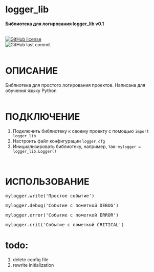 # logger_lib

<b>Библиотека для логирования logger_lib
v0.1</b>

<br><a href="https://github.com/iamantonreznik/logger_lib/blob/main/LICENSE"><img alt="GitHub license" src="https://img.shields.io/github/license/iamantonreznik/logger_lib?style=for-the-badge"></a><br><img alt="GitHub last commit" src="https://img.shields.io/github/last-commit/iamantonreznik/logger_lib?style=for-the-badge"><br><br>
# ОПИСАНИЕ

Библиотека для простого логирования проектов. Написана для обучения языку Python
<br><br>
# ПОДКЛЮЧЕНИЕ

1. Подключить библиотеку к своему проекту с помощью `import logger_lib`
2. Настроить файл конфигурации `logger.cfg`
3. Инициализировать библиотеку, например, так: `mylogger = logger_lib.Logger()`
<br>

# ИСПОЛЬЗОВАНИЕ

<pre>
mylogger.write('Простое событие')
</pre>
<pre>
mylogger.debug('Событие с пометкой DEBUG')
</pre>
<pre>
mylogger.error('Событие с пометкой ERROR')
</pre>
<pre>
mylogger.crit('Событие с пометкой CRITICAL')
</pre>


# todo:
1. delete config file
2. rewrite initialization
